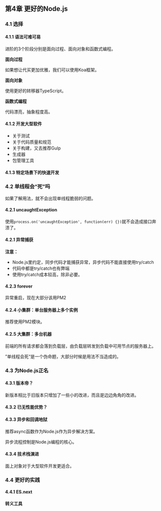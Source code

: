## 第4章 更好的Node.js

### 4.1 选择

#### 4.1.1 语法可难可易

进阶的3个阶段分别是面向过程、面向对象和函数式编程。

**面向过程**

如果想让代买更加优雅，我们可以使用Koa框架。

**面向对象**

使用更好的转移器TypeScript。

**函数式编程**

代码漂亮，抽象程度高。

#### 4.1.2 开发大型软件

- 关于测试
- 关于代码质量和规范
- 关于构建，又去推荐Gulp
- 生成器
- 包管理工具

#### 4.1.3 特定场景下的快速开发

### 4.2 单线程会“死”吗

如果了解用法，就不会出现单线程脆弱的问题。

#### 4.2.1 uncaughtException

使用`process.on('uncaughtException', function(err) {})`就不会造成接口奔溃了。

#### 4.2.1 异常捕获

**注意：**

- Node.js里约定，同步代码才能捕获异常，异步代码不能直接使用try/catch
- 代码中都是try/catch也有弊端
- 使用try/catch成本较高，除非必要。

#### 4.2.3 forever

异常重启，现在大部分该用PM2

#### 4.2.4 小集群：单台服务器上多个实例

推荐使用PM2模块。

#### 4.2.5 大集群：多台机器

前端的所有请求都会落到负载层，由负载层转发到负载中可用节点的服务器上。

”单线程会死“是一个伪命题，大部分时候是用法不当造成的。

### 4.3 为Node.js正名

#### 4.3.1 版本帝？

新版本相比于旧版本只增加了一些小的改进，而且是边边角角的改进。

#### 4.3.2 已无性能优势？

#### 4.3.3 异步和回调地狱

推荐async函数作为Node.js作为异步解决方案。

异步流程控制是Node.js编程的核心。

#### 4.3.4 技术栈演进

面上对象对于大型软件开发更适合。

### 4.4 更好的实践

#### 4.4.1 ES.next

**转义工具**